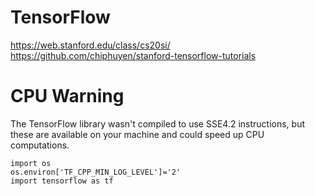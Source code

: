 # TensorFlow
https://web.stanford.edu/class/cs20si/  
https://github.com/chiphuyen/stanford-tensorflow-tutorials

# CPU Warning
The TensorFlow library wasn't compiled to use SSE4.2 instructions, but these are available on your machine and could speed up CPU computations.  
```
import os
os.environ['TF_CPP_MIN_LOG_LEVEL']='2'
import tensorflow as tf
```
